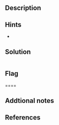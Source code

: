 ## Description


## Hints
+ 

## Solution

``` bash
```


## Flag
====



## Addtional notes





## References
